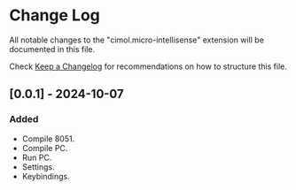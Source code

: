 # Change Log

All notable changes to the "cimol.micro-intellisense" extension will be documented in this file.

Check [Keep a Changelog](http://keepachangelog.com/) for recommendations on how to structure this file.

## [0.0.1] - 2024-10-07

### Added

- Compile 8051.
- Compile PC.
- Run PC.
- Settings.
- Keybindings.
